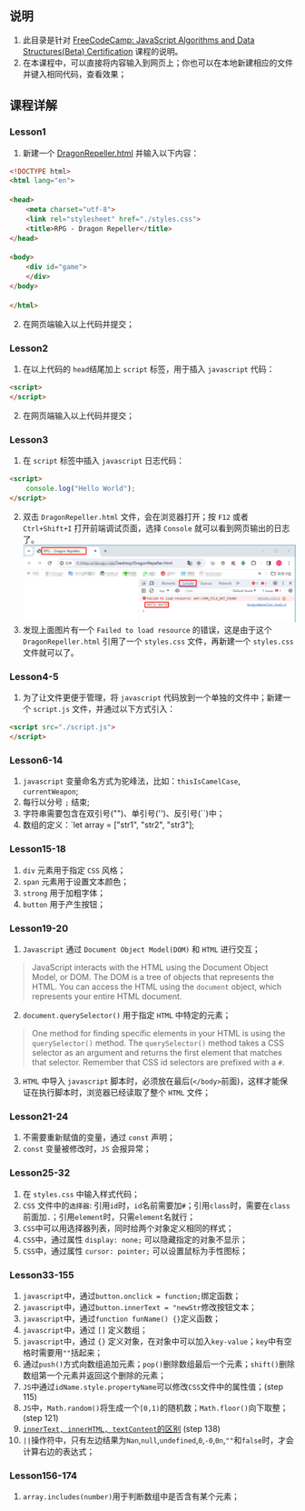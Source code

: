 ## 说明
1. 此目录是针对 [FreeCodeCamp: JavaScript Algorithms and Data Structures(Beta) Certification](https://www.freecodecamp.org/learn/javascript-algorithms-and-data-structures-v8/) 课程的说明。
2. 在本课程中，可以直接将内容输入到网页上；你也可以在本地新建相应的文件并键入相同代码，查看效果；

## 课程详解
### Lesson1
1. 新建一个 [DragonRepeller.html](./DragonRepeller.html) 并输入以下内容：
```html
<!DOCTYPE html>
<html lang="en">

<head>
	<meta charset="utf-8">
	<link rel="stylesheet" href="./styles.css">
	<title>RPG - Dragon Repeller</title>
</head>

<body>
	<div id="game">
	</div>
</body>

</html>
```
2. 在网页端输入以上代码并提交；

### Lesson2
1. 在以上代码的 `head`结尾加上 `script` 标签，用于插入 `javascript` 代码：
```html
<script>
</script>
```
2. 在网页端输入以上代码并提交；

### Lesson3
1. 在 `script` 标签中插入 `javascript` 日志代码：
```html
<script>
	console.log("Hello World");
</script>
```
2. 双击 `DragonRepeller.html` 文件，会在浏览器打开；按 `F12` 或者 `Ctrl+Shift+I` 打开前端调试页面，选择 `Console` 就可以看到网页输出的日志了。
![网页调试](./res/L3_debug.png)
3. 发现上面图片有一个 `Failed to load resource` 的错误，这是由于这个 `DragonRepeller.html` 引用了一个 `styles.css` 文件，再新建一个 `styles.css` 文件就可以了。

### Lesson4-5
1. 为了让文件更便于管理，将 `javascript` 代码放到一个单独的文件中；新建一个 `script.js` 文件，并通过以下方式引入：
```html
<script src="./script.js">
</script>
```

### Lesson6-14
1. `javascript` 变量命名方式为驼峰法，比如：`thisIsCamelCase`, `currentWeapon`;
2. 每行以分号 `;` 结束;
3. 字符串需要包含在双引号("")、单引号('')、反引号(\`\`)中；
4. 数组的定义：`let array = ["str1", "str2", "str3"];

### Lesson15-18
1. `div` 元素用于指定 `CSS` 风格；
2. `span` 元素用于设置文本颜色；
3. `strong` 用于加粗字体；
4. `button` 用于产生按钮；

### Lesson19-20
1. `Javascript` 通过 `Document Object Model(DOM)` 和 `HTML` 进行交互；
> JavaScript interacts with the HTML using the Document Object Model, or DOM. The DOM is a tree of objects that represents the HTML. You can access the HTML using the `document` object, which represents your entire HTML document.
2. `document.querySelector()` 用于指定 `HTML` 中特定的元素；
> One method for finding specific elements in your HTML is using the `querySelector()` method. The `querySelector()` method takes a CSS selector as an argument and returns the first element that matches that selector.
> Remember that CSS id selectors are prefixed with a `#`.
3. `HTML` 中导入 `javascript` 脚本时，必须放在最后(`</body>`前面)，这样才能保证在执行脚本时，浏览器已经读取了整个 `HTML` 文件；

### Lesson21-24
1. 不需要重新赋值的变量，通过 `const` 声明；
2. `const` 变量被修改时，`JS` 会报异常；

### Lesson25-32
1. 在 `styles.css` 中输入样式代码；
2. `CSS` 文件中的`选择器`: 引用`id`时，`id`名前需要加`#`；引用`class`时，需要在`class`前面加`.`；引用`element`时，只需`element`名就行；
3. `CSS`中可以用选择器列表，同时给两个对象定义相同的样式；
4. `CSS`中，通过属性 `display: none;` 可以隐藏指定的对象不显示；
5. `CSS`中，通过属性 `cursor: pointer;` 可以设置鼠标为手性图标；

### Lesson33-155
1. `javascript`中，通过`button.onclick = function;`绑定函数；
2. `javascript`中，通过`button.innerText = "newStr`修改按钮文本；
3. `javascript`中，通过`function funName() {}`定义函数；
4. `javascript`中，通过 `[]` 定义数组；
5. `javascript`中，通过 `{}` 定义对象，在对象中可以加入`key-value`；`key`中有空格时需要用`""`括起来；
6. 通过`push()`方式向数组追加元素；`pop()`删除数组最后一个元素；`shift()`删除数组第一个元素并返回这个删除的元素；
7. `JS`中通过`idName.style.propertyName`可以修改`CSS`文件中的属性值；(step 115)
8. `JS`中，`Math.random()`将生成一个`[0,1)`的随机数；`Math.floor()`向下取整；(step 121)
9. [`innerText, innerHTML, textContent`的区别](https://www.freecodecamp.org/news/innerhtml-vs-innertext-vs-textcontent/) (step 138)
10. `||`操作符中，只有左边结果为`Nan`,`null`,`undefined`,`0`,`-0`,`0n`,`""`和`false`时，才会计算右边的表达式；

### Lesson156-174
1. `array.includes(number)`用于判断数组中是否含有某个元素；
